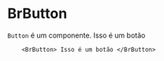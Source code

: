 <script setup>
import BrButton from '../../src/components/button/BrButton.vue'
</script>

# BrButton


`Button` é um componente.
<BrButton>Isso é um botão</BrButton>

```vue
	<BrButton> Isso é um botão </BrButton>
```

<style lang="sass">
@import '../../src/styles/index.scss'
</style>